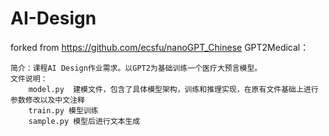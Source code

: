 # AI-Design
forked from https://github.com/ecsfu/nanoGPT_Chinese
GPT2Medical：

    简介：课程AI Design作业需求。以GPT2为基础训练一个医疗大预言模型。
    文件说明：
        model.py  建模文件，包含了具体模型架构，训练和推理实现，在原有文件基础上进行参数修改以及中文注释
        train.py 模型训练 
        sample.py 模型后进行文本生成
